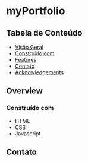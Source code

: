 # myPortfolio

## Tabela de Conteúdo

- [Visão Geral](#Overview)
- [Construído com](#built-with)
- [Features](#features)
- [Contato](#contato)
- [Acknowledgements](#acknowledgements)

## Overview

<!-- TODO: Add a screenshot of the live project.
    1. Link to a 'live demo.'
    2. Describe your overall experience in a couple of sentences.
    3. List a few specific technical things that you learned or improved on.
    4. Share any other tips or guidance for others attempting this or something similar.
 -->

### Construído com
- HTML 
- CSS
- Javascript


## Contato

<!-- TODO: Include icons and links to your RELEVANT, PROFESSIONAL 'DEV-ORIENTED' social media. LinkedIn and dev.to are minimum. -->

